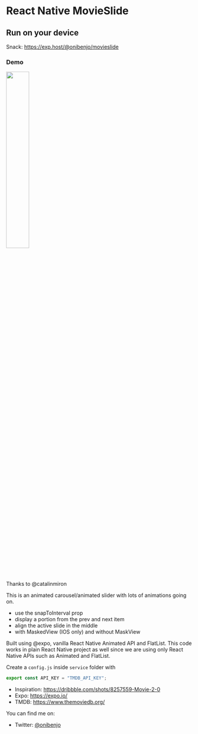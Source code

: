 # React Native MovieSlide

## Run on your device

Snack: <https://exp.host/@onibenjo/movieslide>

### Demo

<img src="motion_once.gif" width=35%>

Thanks to @catalinmiron

This is an animated carousel/animated slider with lots of animations going on.

- use the snapToInterval prop
- display a portion from the prev and next item
- align the active slide in the middle
- with MaskedView (IOS only) and without MaskView

Built using @expo, vanilla React Native Animated API and FlatList.
This code works in plain React Native project as well since we are using only React Native APIs such as Animated and FlatList.

Create a `config.js` inside `service` folder with

```javascript
export const API_KEY = "TMDB_API_KEY";
```

- Inspiration: <https://dribbble.com/shots/8257559-Movie-2-0>
- Expo: <https://expo.io/>
- TMDB: <https://www.themoviedb.org/>

You can find me on:

- Twitter: [@onibenjo](http://twitter.com/onibenjo)

